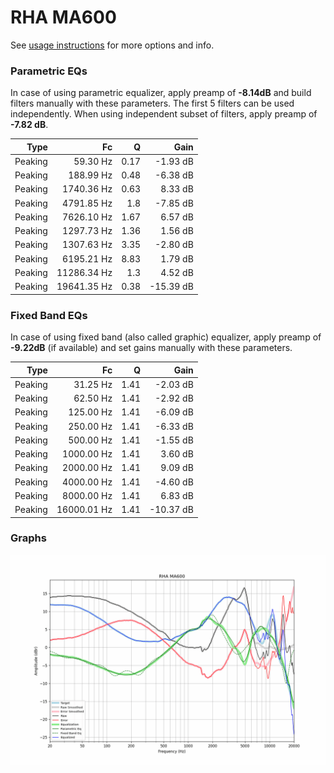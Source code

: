 # RHA MA600
See [usage instructions](https://github.com/jaakkopasanen/AutoEq#usage) for more options and info.

### Parametric EQs
In case of using parametric equalizer, apply preamp of **-8.14dB** and build filters manually
with these parameters. The first 5 filters can be used independently.
When using independent subset of filters, apply preamp of **-7.82 dB**.

| Type    | Fc          |    Q | Gain      |
|--------:|------------:|-----:|----------:|
| Peaking | 59.30 Hz    | 0.17 | -1.93 dB  |
| Peaking | 188.99 Hz   | 0.48 | -6.38 dB  |
| Peaking | 1740.36 Hz  | 0.63 | 8.33 dB   |
| Peaking | 4791.85 Hz  | 1.8  | -7.85 dB  |
| Peaking | 7626.10 Hz  | 1.67 | 6.57 dB   |
| Peaking | 1297.73 Hz  | 1.36 | 1.56 dB   |
| Peaking | 1307.63 Hz  | 3.35 | -2.80 dB  |
| Peaking | 6195.21 Hz  | 8.83 | 1.79 dB   |
| Peaking | 11286.34 Hz | 1.3  | 4.52 dB   |
| Peaking | 19641.35 Hz | 0.38 | -15.39 dB |

### Fixed Band EQs
In case of using fixed band (also called graphic) equalizer, apply preamp of **-9.22dB**
(if available) and set gains manually with these parameters.

| Type    | Fc          |    Q | Gain      |
|--------:|------------:|-----:|----------:|
| Peaking | 31.25 Hz    | 1.41 | -2.03 dB  |
| Peaking | 62.50 Hz    | 1.41 | -2.92 dB  |
| Peaking | 125.00 Hz   | 1.41 | -6.09 dB  |
| Peaking | 250.00 Hz   | 1.41 | -6.33 dB  |
| Peaking | 500.00 Hz   | 1.41 | -1.55 dB  |
| Peaking | 1000.00 Hz  | 1.41 | 3.60 dB   |
| Peaking | 2000.00 Hz  | 1.41 | 9.09 dB   |
| Peaking | 4000.00 Hz  | 1.41 | -4.60 dB  |
| Peaking | 8000.00 Hz  | 1.41 | 6.83 dB   |
| Peaking | 16000.01 Hz | 1.41 | -10.37 dB |

### Graphs
![](./RHA%20MA600.png)
